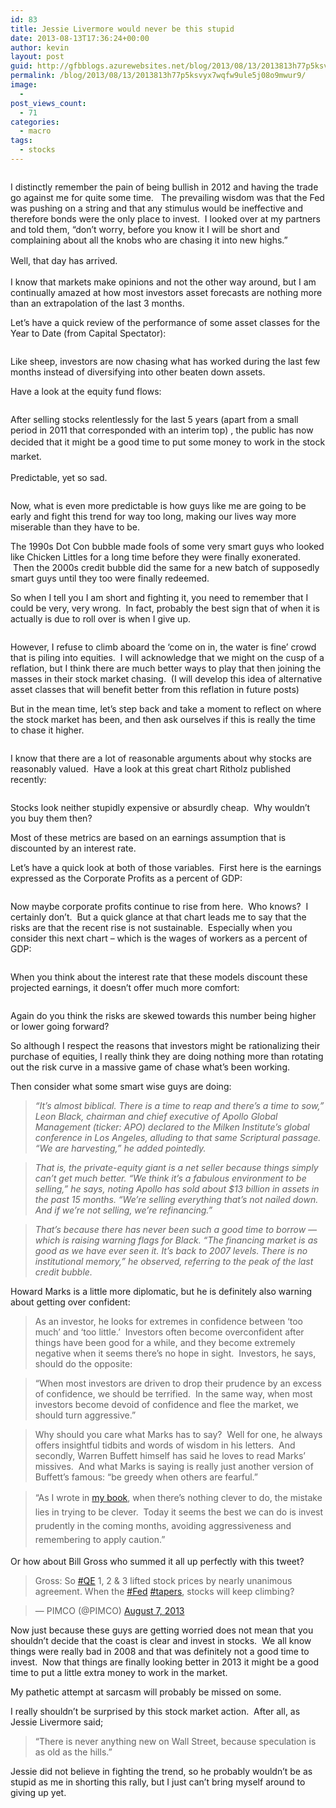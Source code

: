 ```yaml
---
id: 83
title: Jessie Livermore would never be this stupid
date: 2013-08-13T17:36:24+00:00
author: kevin
layout: post
guid: http://gfbblogs.azurewebsites.net/blog/2013/08/13/2013813h77p5ksvyx7wqfw9ule5j08o9mwur9/
permalink: /blog/2013/08/13/2013813h77p5ksvyx7wqfw9ule5j08o9mwur9/
image:
  - 
post_views_count:
  - 71
categories:
  - macro
tags:
  - stocks
---
```

<img class="aligncenter" alt="" src="http://static.squarespace.com/static/500f3df9e4b006cb9ec150a3/50c60ecbe4b026203261b4d3/520a5a11e4b0f3bf53bab852/1376410130303/a0b89fcc3f944054ba18e2355e8ca04d-knobs-and-knockers-store.jpg" />

I distinctly remember the pain of being bullish in 2012 and having the trade go against me for quite some time.   The prevailing wisdom was that the Fed was pushing on a string and that any stimulus would be ineffective and therefore bonds were the only place to invest.  I looked over at my partners and told them, &#8220;don&#8217;t worry, before you know it I will be short and complaining about all the knobs who are chasing it into new highs.&#8221;

<span style="line-height: 1.6em">Well, that day has arrived. </span>

I know that markets make opinions and not the other way around, but I am continually amazed at how most investors asset forecasts are nothing more than an extrapolation of the last 3 months.

Let&#8217;s have a quick review of the performance of some asset classes for the Year to Date (from Capital Spectator):

<img class="aligncenter" alt="" src="http://themacrotourist.com/blogs/ReadKit%20Aug%2013%2013.jpg" />

Like sheep, investors are now chasing what has worked during the last few months instead of diversifying into other beaten down assets.

Have a look at the equity fund flows:

<img class="aligncenter" alt="" src="http://static.squarespace.com/static/500f3df9e4b006cb9ec150a3/50c60ecbe4b026203261b4d3/520a5d1ae4b01247d70eb768/1376410907921/ICI-NetEquity-Inflows-072513.PNG" />

After selling stocks relentlessly for the last 5 years (apart from a small period in 2011 that corresponded with an interim top) , the public has now decided that it might be a <span style="line-height: 1.6em">good time to put some money to work in the stock market.  </span>

Predictable, yet so sad.

<img class="aligncenter" alt="" src="http://themacrotourist.com/blogs/6bc3f86727374e056543fd951ca6734a.jpeg" />

Now, what is even more predictable is how guys like me are going to be early and fight this trend for way too long, making our lives way more miserable than they have to be.

The 1990s Dot Con bubble made fools of some very smart guys who looked like Chicken Littles for a long time before they were finally exonerated.  Then the 2000s credit bubble did the same for a new batch of supposedly smart guys until they too were finally redeemed.

So when I tell you I am short and fighting it, you need to remember that I could be very, very wrong.  In fact, probably the best sign that of when it is actually is due to roll over is when I give up.

<img class="aligncenter" alt="" src="http://static.squarespace.com/static/500f3df9e4b006cb9ec150a3/50c60ecbe4b026203261b4d3/520a5ffee4b03ad27aba97db/1376411650806/Chinas-Dead-Sea-1%20Aug%2013%2013pngChinas-Dead-Sea-1%20Aug%2013%2013png?format=original" />

However, I refuse to climb aboard the &#8216;come on in, the water is fine&#8217; crowd that is piling into equities.  I will acknowledge that we might on the cusp of a reflation, but I think there are much better ways to play that then joining the masses in their stock market chasing.  (I will develop this idea of alternative asset classes that will benefit better from this reflation in future posts)

But in the mean time, let&#8217;s step back and take a moment to reflect on where the stock market has been, and then ask ourselves if this is really the time to chase it higher.

<img class="aligncenter" alt="" src="http://themacrotourist.com/blogs/SPX%20Aug%2013%2013.gif" />

I know that there are a lot of reasonable arguments about why stocks are reasonably valued.  Have a look at this great chart Ritholz published recently:

<img class="aligncenter" alt="" src="http://static.squarespace.com/static/500f3df9e4b006cb9ec150a3/50c60ecbe4b026203261b4d3/520a62f1e4b03374244300cc/1376412403042/SP-500-Valuation-Metrics%20Aug%2013%2013.png" />

Stocks look neither stupidly expensive or absurdly cheap.  Why wouldn&#8217;t you buy them then?

Most of these metrics are based on an earnings assumption that is discounted by an interest rate.

Let&#8217;s have a quick look at both of those variables.  First here is the earnings expressed as the Corporate Profits as a percent of GDP:

<img class="aligncenter" alt="" src="http://themacrotourist.com/blogs/fredgraph%201%20Aug%2013%2013.png" />

Now maybe corporate profits continue to rise from here.  Who knows?  I certainly don&#8217;t.  But a quick glance at that chart leads me to say that the risks are that the recent rise is not sustainable.  Especially when you consider this next chart &#8211; which is the wages of workers as a percent of GDP:

<img class="aligncenter" alt="" src="http://static.squarespace.com/static/500f3df9e4b006cb9ec150a3/50c60ecbe4b026203261b4d3/520a64f0e4b019bfc9dcc68f/1376412913059/W270RE1A156NBEA_Max_630_378.png" />

When you think about the interest rate that these models discount these projected earnings, it doesn&#8217;t offer much more comfort:

<img class="aligncenter" alt="" src="http://themacrotourist.com/blogs/USG%2010%20Ye%20Aug%2013%2013.gif" />

Again do you think the risks are skewed towards this number being higher or lower going forward?

So although I respect the reasons that investors might be rationalizing their purchase of equities, I really think they are doing nothing more than rotating out the risk curve in a massive game of chase what&#8217;s been working.

Then consider what some smart wise guys are doing:

> _&#8220;It&#8217;s almost biblical. There is a time to reap and there&#8217;s a time to sow,&#8221; Leon Black, chairman and chief executive of Apollo Global Management (ticker: APO) declared to the Milken Institute&#8217;s global conference in Los Angeles, alluding to that same Scriptural passage. &#8220;We are harvesting,&#8221; he added pointedly._

> _That is, the private-equity giant is a net seller because things simply can&#8217;t get much better. &#8220;We think it&#8217;s a fabulous environment to be selling,&#8221; he says, noting Apollo has sold about $13 billion in assets in the past 15 months. &#8220;We&#8217;re selling everything that&#8217;s not nailed down. And if we&#8217;re not selling, we&#8217;re refinancing.&#8221;_

> _That&#8217;s because there has never been such a good time to borrow &#8212; which is raising warning flags for Black. &#8220;The financing market is as good as we have ever seen it. It&#8217;s back to 2007 levels. There is no institutional memory,&#8221; he observed, referring to the peak of the last credit bubble._

<p class="p1">
  Howard Marks is a little more diplomatic, but he is definitely also warning about getting over confident:
</p>

> As an investor, he looks for extremes in confidence between &#8216;too much&#8217; and &#8216;too little.&#8217;  Investors often become overconfident after things have been good for a while, and they become extremely negative when it seems there&#8217;s no hope in sight.  Investors, he says, should do the opposite:

> &#8220;When most investors are driven to drop their prudence by an excess of confidence, we should be terrified.  In the same way, when most investors become devoid of confidence and flee the market, we should turn aggressive.&#8221;

> Why should you care what Marks has to say?  Well for one, he always offers insightful tidbits and words of wisdom in his letters.  And secondly, Warren Buffett himself has said he loves to read Marks&#8217; missives.  And what Marks is saying is really just another version of Buffett&#8217;s famous: &#8220;be greedy when others are fearful.&#8221;

> &#8220;As I wrote in <span class="s1" style="line-height: 1.6em"><a style="line-height: 1.6em" href="http://www.amazon.com/gp/product/0231162847/ref=as_li_tf_tl?ie=UTF8&tag=markfoll-20&linkCode=as2&camp=1789&creative=9325&creativeASIN=0231162847">my book</a></span><span style="line-height: 1.6em">, when there&#8217;s nothing clever to do, the mistake lies in trying to be clever.  Today it seems the best we can do is invest prudently in the coming months, avoiding aggressiveness and remembering to apply caution.&#8221;</span>

Or how about Bill Gross who summed it all up perfectly with this tweet?

> Gross: So [<span class="s1">#QE</span>](http://search.twitter.com/search?q=%23QE) 1, 2 & 3 lifted stock prices by nearly unanimous agreement. When the [<span class="s1">#Fed</span>](http://search.twitter.com/search?q=%23Fed) [<span class="s1">#tapers</span>](http://search.twitter.com/search?q=%23tapers), stocks will keep climbing?

> — PIMCO (@PIMCO) [<span class="s1">August 7, 2013</span>](https://twitter.com/PIMCO/statuses/365112323607760896)

Now just because these guys are getting worried does not mean that you shouldn&#8217;t decide that the coast is clear and invest in stocks.  We all know things were really bad in 2008 and that was definitely not a good time to invest.  Now that things are finally looking better in 2013 it might be a good time to put a little extra money to work in the market.

My pathetic attempt at sarcasm will probably be missed on some.

I really shouldn&#8217;t be surprised by this stock market action.  After all, as Jessie Livermore said;

> “There is never anything new on Wall Street, because speculation is as old as the hills.”

Jessie did not believe in fighting the trend, so he probably wouldn&#8217;t be as stupid as me in shorting this rally, but I just can&#8217;t bring myself around to giving up yet.

<p class="p1">
  <p class="p1">